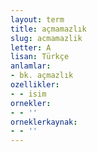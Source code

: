 ```yaml
---
layout: term
title: açmamazlık
slug: acmamazlik
letter: A
lisan: Türkçe
anlamlar:
- bk. açmazlık
ozellikler:
- - isim
ornekler:
- - ''
orneklerkaynak:
- - ''
---
```

